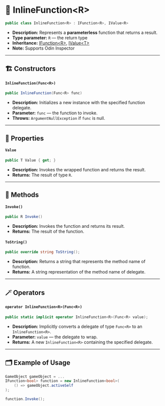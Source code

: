 # 🧩 InlineFunction&lt;R&gt;

```csharp
public class InlineFunction<R> : IFunction<R>, IValue<R>
```

- **Description:** Represents a <b>parameterless</b> function that returns a result.
- **Type parameter:** `R` — the return type
- **Inheritance:** [IFunction&lt;R&gt;](IFunction.md), [IValue&lt;T&gt;](../Values/IValue.md)
- **Note:** Supports Odin Inspector

---

## 🏗️ Constructors

#### `InlineFunction(Func<R>)`

```csharp
public InlineFunction(Func<R> func)
```

- **Description:** Initializes a new instance with the specified function delegate.
- **Parameter:** `func` — the function to invoke.
- **Throws:** `ArgumentNullException` if `func` is null.

--- 

## 🔑 Properties

#### `Value`

```csharp
public T Value { get; }
```

- **Description:** Invokes the wrapped function and returns the result.
- **Returns:** The result of type `R`.

---

## 🏹 Methods

#### `Invoke()`

```csharp
public R Invoke()
```

- **Description:** Invokes the function and returns its result.
- **Returns:** The result of the function.

#### `ToString()`

```csharp
public override string ToString();
```

- **Description:** Returns a string that represents the method name of function.
- **Returns:** A string representation of the method name of delegate.

---

## 🪄 Operators

#### `operator InlineFunction<R>(Func<R>)`

```csharp
public static implicit operator InlineFunction<R>(Func<R> value);
```

- **Description:** Implicitly converts a delegate of type `Func<R>` to an `InlineFunction<R>`.
- **Parameter:** `value` — the delegate to wrap.
- **Returns:** A new `InlineFunction<R>` containing the specified delegate.

---

## 🗂 Example of Usage

```csharp
GameObject gameObject = ...
IFunction<bool> function = new InlineFunction<bool>(
    () => gameObject.activeSelf
);

function.Invoke();
```